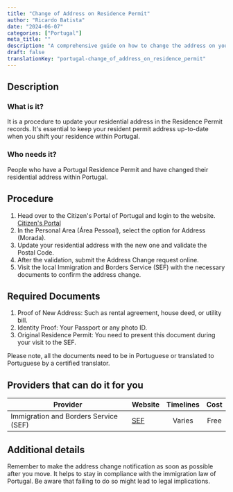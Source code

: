 ```yaml
---
title: "Change of Address on Residence Permit"
author: "Ricardo Batista"
date: "2024-06-07"
categories: ["Portugal"]
meta_title: ""
description: "A comprehensive guide on how to change the address on your Portuguese Residence Permit."
draft: false
translationKey: "portugal-change_of_address_on_residence_permit"
---
```


## Description
### What is it?
It is a procedure to update your residential address in the Residence Permit records. It's essential to keep your resident permit address up-to-date when you shift your residence within Portugal.
### Who needs it?
People who have a Portugal Residence Permit and have changed their residential address within Portugal.

## Procedure
1. Head over to the Citizen's Portal of Portugal and login to the website. [Citizen's Portal](https://www.portaldocidadao.pt/)
2. In the Personal Area (Área Pessoal), select the option for Address (Morada).
3. Update your residential address with the new one and validate the Postal Code.
4. After the validation, submit the Address Change request online.
5. Visit the local Immigration and Borders Service (SEF) with the necessary documents to confirm the address change.

## Required Documents
1. Proof of New Address: Such as rental agreement, house deed, or utility bill.
2. Identity Proof: Your Passport or any photo ID.
3. Original Residence Permit: You need to present this document during your visit to the SEF.

Please note, all the documents need to be in Portuguese or translated to Portuguese by a certified translator.

## Providers that can do it for you

| Provider        |     Website     |     Timelines    |       Cost      |
| --------------- | --------------- |  :-------------: | :-------------: |
| Immigration and Borders Service (SEF)     |  [SEF](www.sef.pt)       |      Varies      |        Free       |

## Additional details
Remember to make the address change notification as soon as possible after you move. It helps to stay in compliance with the immigration law of Portugal. Be aware that failing to do so might lead to legal implications.